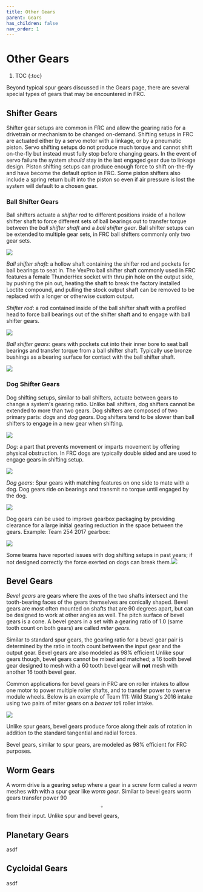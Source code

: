 ```yaml
---
title: Other Gears
parent: Gears
has_children: false
nav_order: 1
---
```


# Other Gears

1. TOC
{:toc}

Beyond typical spur gears discussed in the Gears page, there are several special types of gears that may be encountered in FRC.

## Shifter Gears

Shifter gear setups are common in FRC and allow the gearing ratio for a drivetrain or mechanism to be changed on-demand. Shifting setups in FRC are actuated either by a servo motor with a linkage, or by a pneumatic piston. Servo shifting setups do not produce much torque and cannot shift on-the-fly but instead must fully stop before changing gears. In the event of servo failure the system *should* stay in the last engaged gear due to linkage design. Piston shifting setups can produce enough force to shift on-the-fly and have become the default option in FRC. Some piston shifters also include a spring return built into the piston so even if air pressure is lost the system will default to a chosen gear.

### Ball Shifter Gears

Ball shifters actuate a *shifter rod* to different positions inside of a hollow shifter shaft to force different sets of ball bearings out to transfer torque between the *ball shifter shaft* and a *ball shifter gear*. Ball shifter setups can be extended to multiple gear sets, in FRC ball shifters commonly only two gear sets.

![](../res/bsCrossSection.jpeg)

*Ball shifter shaft*: a hollow shaft containing the shifter rod and pockets for ball bearings to seat in. The VexPro ball shifter shaft commonly used in FRC features a female ThunderHex socket with thru pin hole on the output side, by pushing the pin out, heating the shaft to break the factory installed Loctite compound, and pulling the stock output shaft can be removed to be replaced with a longer or otherwise custom output.

*Shifter rod*: a rod contained inside of the ball shifter shaft with a profiled head to force ball bearings out of the shifter shaft and to engage with ball shifter gears.

![](../res/bsShaft.jpg)

*Ball shifter gears*: gears with pockets cut into their inner bore to seat ball bearings and transfer torque from a ball shifter shaft. Typically use bronze bushings as a bearing surface for contact with the ball shifter shaft.

![](../res/bsGear.jpg)

### Dog Shifter Gears

Dog shifting setups, similar to ball shifters, actuate between gears to change a system's gearing ratio. Unlike ball shifters, dog shifters cannot be extended to more than two gears. Dog shifters are composed of two primary parts: *dogs* and *dog gears*. Dog shifters tend to be slower than ball shifters to engage in a new gear when shifting.

![](../res/dogGearExample.PNG)

*Dog*:  a part that prevents movement or imparts movement by offering physical obstruction. In FRC dogs are typically double sided and are used to engage gears in shifting setup.

![](../res/dog.jpg)

*Dog gears*: Spur gears with matching features on one side to mate with a dog. Dog gears ride on bearings and transmit no torque until engaged by the dog.

![](../res/dogGear.jpg)

Dog gears can be used to improve gearbox packaging by providing clearance for a large initial gearing reduction in the space between the gears. Example: Team 254 2017 gearbox:

![](../res/poofs2017.png)

Some teams have reported issues with dog shifting setups in past years; if not designed correctly the force exerted on dogs can break them.![](../res/brokenDog.jpg)

## Bevel Gears

*Bevel gears* are gears where the axes of the two shafts intersect and the tooth-bearing faces of the gears themselves are conically shaped. Bevel gears are most often mounted on shafts that are 90 degrees apart, but can be designed to work at other angles as well. The pitch surface of bevel gears is a cone. A bevel gears in a set with a gearing ratio of 1.0 (same tooth count on both gears) are called *miter gears*.

Similar to standard spur gears, the gearing ratio for a bevel gear pair is determined by the ratio in tooth count between the input gear and the output gear. Bevel gears are also modeled as 98% efficient Unlike spur gears though, bevel gears cannot be mixed and matched; a 16 tooth bevel gear designed to mesh with a 60 tooth bevel gear will **not** mesh with another 16 tooth bevel gear.

Common applications for bevel gears in FRC are on roller intakes to allow one motor to power multiple roller shafts, and to transfer power to swerve module wheels. Below is an example of Team 111: Wild Stang's 2016 intake using two pairs of miter gears on a *beaver tail* roller intake.

![](../res/bevelExample.jpg)

Unlike spur gears, bevel gears produce force along their axis of rotation in addition to the standard tangential and radial forces.

Bevel gears, similar to spur gears, are modeled as 98% efficient for FRC purposes. 

## Worm Gears

A worm drive is a gearing setup where a gear in a screw form called a *worm* meshes with with a spur gear like *worm gear*. Similar to bevel gears worm gears transfer power 90$$^{\circ}$$ from their input. Unlike spur and bevel gears, 

## Planetary Gears

asdf

## Cycloidal Gears

asdf

